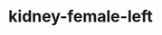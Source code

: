 ---
title: kidney-female-left
release_version: v1.1
hra_release_version:
  - v1.0
  - v1.1
model_type: ref-organs
description: '[This reference organ](https://hubmapconsortium.github.io/ccf/pages/ccf-3d-reference-library.html) was created using data from the Visible Human Female, provided by the National Library of Medicine.'
creators:
  - 0000-0003-4066-7531
project_leads:
  - 0000-0002-3321-6137
reviewers:
  - 0000-0001-9198-5498
  - 0000-0003-2804-127X
creation_date: 2021-12-01T00:00:00
license: CC BY 4.0
publisher:  HuBMAP 
funder:  National Institutes of Health 
award_number:  OT2OD026671 
hubmap_id:  HBM893.CHGD.258 
datatable: VH_F_Kidney_L.glb
doi: https://doi.org/10.48539/HBM893.CHGD.258
---